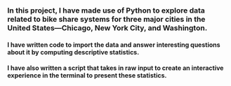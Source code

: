 ### In this project, I have made use of Python to explore data related to bike share systems for three major cities in the United States—Chicago, New York City, and Washington.

#### I have written code to import the data and answer interesting questions about it by computing descriptive statistics.

#### I have also written a script that takes in raw input to create an interactive experience in the terminal to present these statistics.
